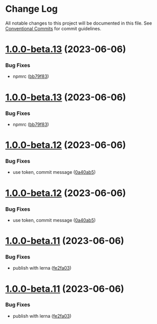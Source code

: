 # Change Log

All notable changes to this project will be documented in this file.
See [Conventional Commits](https://conventionalcommits.org) for commit guidelines.

# [1.0.0-beta.13](https://github.com/shopware/developer-documentation-vitepress/compare/v1.0.0-beta.12...v1.0.0-beta.13) (2023-06-06)

### Bug Fixes

- npmrc ([bb79f83](https://github.com/shopware/developer-documentation-vitepress/commit/bb79f83bbe15de9b672d1e25a6c1a34495f73812))

# [1.0.0-beta.13](https://github.com/shopware/developer-documentation-vitepress/compare/v1.0.0-beta.12...v1.0.0-beta.13) (2023-06-06)

### Bug Fixes

- npmrc ([bb79f83](https://github.com/shopware/developer-documentation-vitepress/commit/bb79f83bbe15de9b672d1e25a6c1a34495f73812))

# [1.0.0-beta.12](https://github.com/shopware/developer-documentation-vitepress/compare/v1.0.0-beta.11...v1.0.0-beta.12) (2023-06-06)

### Bug Fixes

- use token, commit message ([0a40ab5](https://github.com/shopware/developer-documentation-vitepress/commit/0a40ab5e64d5eeb7daf229c44b88136fa2dd9b02))

# [1.0.0-beta.12](https://github.com/shopware/developer-documentation-vitepress/compare/v1.0.0-beta.11...v1.0.0-beta.12) (2023-06-06)

### Bug Fixes

- use token, commit message ([0a40ab5](https://github.com/shopware/developer-documentation-vitepress/commit/0a40ab5e64d5eeb7daf229c44b88136fa2dd9b02))

# [1.0.0-beta.11](https://github.com/shopware/developer-documentation-vitepress/compare/v1.0.0-alpha.11...v1.0.0-beta.11) (2023-06-06)

### Bug Fixes

- publish with lerna ([fe2fa03](https://github.com/shopware/developer-documentation-vitepress/commit/fe2fa034d6cbcb06d971b0eecdf0d6ef1240db19))

# [1.0.0-beta.11](https://github.com/shopware/developer-documentation-vitepress/compare/v1.0.0-alpha.11...v1.0.0-beta.11) (2023-06-06)

### Bug Fixes

- publish with lerna ([fe2fa03](https://github.com/shopware/developer-documentation-vitepress/commit/fe2fa034d6cbcb06d971b0eecdf0d6ef1240db19))
